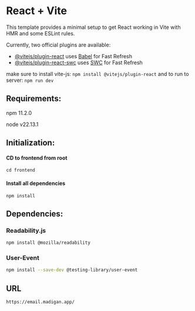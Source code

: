 # React + Vite

This template provides a minimal setup to get React working in Vite with HMR and some ESLint rules.

Currently, two official plugins are available:

- [@vitejs/plugin-react](https://github.com/vitejs/vite-plugin-react/blob/main/packages/plugin-react/README.md) uses [Babel](https://babeljs.io/) for Fast Refresh
- [@vitejs/plugin-react-swc](https://github.com/vitejs/vite-plugin-react-swc) uses [SWC](https://swc.rs/) for Fast Refresh

make sure to install vite-js: `npm install @vitejs/plugin-react`
and to run to server: `npm run dev`

## Requirements:

npm 11.2.0

node v22.13.1

## Initialization:

#### CD to frontend from root

`cd frontend`

#### Install all dependencies

`npm install`

## Dependencies:

### Readability.js

```bash
npm install @mozilla/readability
```

### User-Event

```bash
npm install --save-dev @testing-library/user-event
```

## URL

`https://email.madigan.app/`
